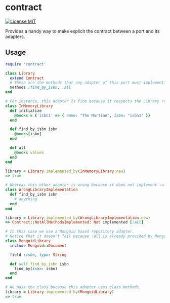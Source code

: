 contract
============
[![License MIT](http://img.shields.io/badge/license-MIT-green.svg)](http://opensource.org/licenses/MIT)

Provides a handy way to make explicit the contract between a port and its adapters.

## Usage

```ruby
require 'contract'

class Library
  extend Contract
  # These are the methods that any adapter of this port must implement.
  methods :find_by_isbn, :all
end

# For instance, this adapter is fine because it respects the Library repository contract.
class InMemoryLibrary
  def initialize
    @books = {'isbn1' => { name: "The Martian", isbn: "isbn1" }}
  end

  def find_by_isbn isbn
    @books[isbn]
  end

  def all
    @books.values
  end
end

library = Library.implemented_by(InMemoryLibrary.new)
=> true

# Whereas this other adapter is wrong because it does not implement :all.
class WrongLibraryImplementation
  def find_by_isbn isbn
    # anything
  end
end

library = Library.implemented_by(WrongLibraryImplementation.new)
=> Contract::NotAllMethodsImplemented: Not implemented [:all]

# In this case we use a Mongoid based repository adapter.
# Notice that it doesn't fail because :all is already provided by Mongoid::Document.
class MongoidLibrary
  include Mongoid::Document

  field :isbn, type: String

  def self.find_by_isbn isbn
    find_by(isbn: isbn)
  end
end

# We pass the class because this adapter uses class methods.
library = Library.implemented_by(MongoidLibrary)
=> true
```